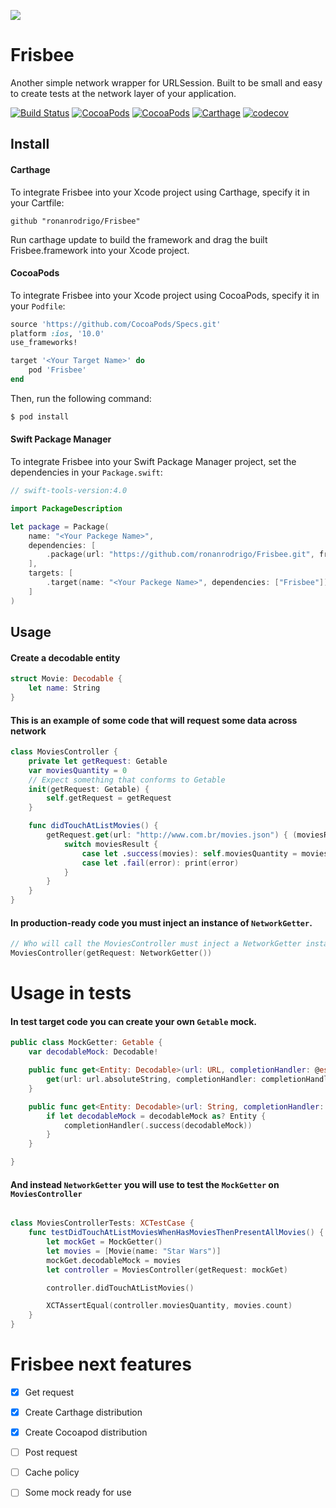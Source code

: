 ![](https://i.imgur.com/OWfQe0m.png)

# Frisbee
Another simple network wrapper for URLSession. Built to be small and easy to create tests at the network layer of your application.

[![Build Status](https://www.bitrise.io/app/27a5e39dc511ba7c/status.svg?token=HZCmnpdBTIy3rOQdUv6HOg&branch=master)](https://www.bitrise.io/app/27a5e39dc511ba7c) [![CocoaPods](https://img.shields.io/cocoapods/v/Frisbee.svg)]() [![CocoaPods](https://img.shields.io/cocoapods/p/Frisbee.svg)]() [![Carthage](https://img.shields.io/badge/Carthage-compatible-brightgreen.svg)]() [![codecov](https://codecov.io/gh/ronanrodrigo/frisbee/branch/master/graph/badge.svg)](https://codecov.io/gh/ronanrodrigo/frisbee)

## Install
#### Carthage
To integrate Frisbee into your Xcode project using Carthage, specify it in your Cartfile:

```
github "ronanrodrigo/Frisbee"
```

Run carthage update to build the framework and drag the built Frisbee.framework into your Xcode project.

#### CocoaPods
To integrate Frisbee into your Xcode project using CocoaPods, specify it in your `Podfile`:

```ruby
source 'https://github.com/CocoaPods/Specs.git'
platform :ios, '10.0'
use_frameworks!

target '<Your Target Name>' do
    pod 'Frisbee'
end
```

Then, run the following command:

```bash
$ pod install
```

#### Swift Package Manager
To integrate Frisbee into your Swift Package Manager project, set the dependencies in your `Package.swift`:

```swift
// swift-tools-version:4.0

import PackageDescription

let package = Package(
    name: "<Your Packege Name>",
    dependencies: [
        .package(url: "https://github.com/ronanrodrigo/Frisbee.git", from: "0.0.23")
    ],
    targets: [
        .target(name: "<Your Packege Name>", dependencies: ["Frisbee"])
    ]
)
```

## Usage

#### Create a decodable entity
```swift
struct Movie: Decodable {
    let name: String
}
```

#### This is an example of some code that will request some data across network
```swift
class MoviesController {
    private let getRequest: Getable
    var moviesQuantity = 0
    // Expect something that conforms to Getable
    init(getRequest: Getable) {
        self.getRequest = getRequest
    }

    func didTouchAtListMovies() {
        getRequest.get(url: "http://www.com.br/movies.json") { (moviesResult: Result<[Movie]>) in
            switch moviesResult {
                case let .success(movies): self.moviesQuantity = movies.count
                case let .fail(error): print(error)
            }
        }
    }
}

```


#### In production-ready code you must inject an instance of `NetworkGetter`.
```swift
// Who will call the MoviesController must inject a NetworkGetter instance
MoviesController(getRequest: NetworkGetter())
```

# Usage in tests

#### In test target code you can create your own `Getable` mock.
```swift
public class MockGetter: Getable {
    var decodableMock: Decodable!

    public func get<Entity: Decodable>(url: URL, completionHandler: @escaping (Result<Entity>) -> Void) {
        get(url: url.absoluteString, completionHandler: completionHandler)
    }

    public func get<Entity: Decodable>(url: String, completionHandler: @escaping (Result<Entity>) -> Void) {
        if let decodableMock = decodableMock as? Entity {
            completionHandler(.success(decodableMock))
        }
    }

}

```

#### And instead `NetworkGetter` you will use to test the `MockGetter` on `MoviesController`
```swift

class MoviesControllerTests: XCTestCase {
    func testDidTouchAtListMoviesWhenHasMoviesThenPresentAllMovies() {
        let mockGet = MockGetter()
        let movies = [Movie(name: "Star Wars")]
        mockGet.decodableMock = movies
        let controller = MoviesController(getRequest: mockGet)

        controller.didTouchAtListMovies()

        XCTAssertEqual(controller.moviesQuantity, movies.count)
    }
}
```

# Frisbee next features
- [x] Get request
- [x] Create Carthage distribution
- [x] Create Cocoapod distribution
- [ ] Post request
- [ ] Cache policy
- [ ] Some mock ready for use

